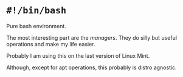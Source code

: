 # `#!/bin/bash`
Pure bash environment.

The most interesting part are the _managers_.
They do silly but useful operations and make my life easier.

Probably I am using this on the last version of Linux Mint.

Although, except for apt operations, this probably is distro agnostic.
